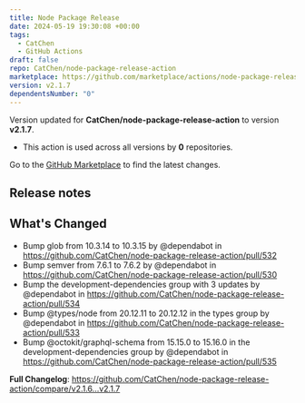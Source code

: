 ```yaml
---
title: Node Package Release
date: 2024-05-19 19:30:08 +00:00
tags:
  - CatChen
  - GitHub Actions
draft: false
repo: CatChen/node-package-release-action
marketplace: https://github.com/marketplace/actions/node-package-release
version: v2.1.7
dependentsNumber: "0"
---
```



Version updated for **CatChen/node-package-release-action** to version **v2.1.7**.
- This action is used across all versions by **0** repositories.

Go to the [GitHub Marketplace](https://github.com/marketplace/actions/node-package-release) to find the latest changes.

## Release notes

## What's Changed
* Bump glob from 10.3.14 to 10.3.15 by @dependabot in https://github.com/CatChen/node-package-release-action/pull/532
* Bump semver from 7.6.1 to 7.6.2 by @dependabot in https://github.com/CatChen/node-package-release-action/pull/530
* Bump the development-dependencies group with 3 updates by @dependabot in https://github.com/CatChen/node-package-release-action/pull/534
* Bump @types/node from 20.12.11 to 20.12.12 in the types group by @dependabot in https://github.com/CatChen/node-package-release-action/pull/533
* Bump @octokit/graphql-schema from 15.15.0 to 15.16.0 in the development-dependencies group by @dependabot in https://github.com/CatChen/node-package-release-action/pull/535


**Full Changelog**: https://github.com/CatChen/node-package-release-action/compare/v2.1.6...v2.1.7
